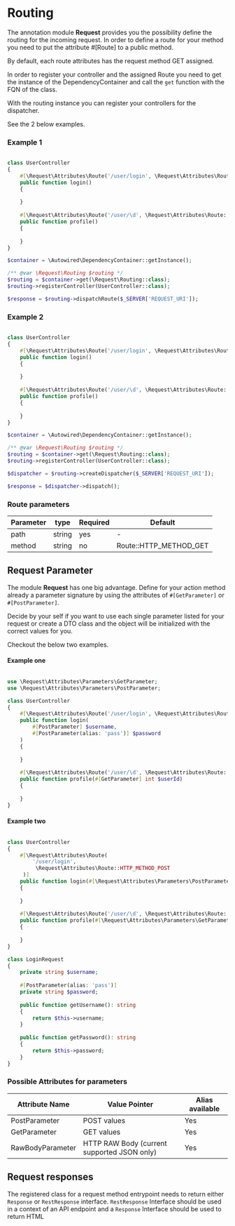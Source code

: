 # Routing

The annotation module **Request** provides you the possibility define the routing for the incoming request. In order to define a route for your method you need to put the attribute #[Route] to a public method.

By default, each route attributes has the request method GET assigned.

In order to register your controller and the assigned Route you need to get the instance of the DependencyContainer and call the `get` function with the FQN of the class. 

With the routing instance you can register your controllers for the dispatcher.

See the 2 below examples.

### Example 1
```php

class UserController 
{
    #[\Request\Attributes\Route('/user/login', \Request\Attributes\Route::HTTP_METHOD_POST)]
    public function login()
    {
    
    }
    
    #[\Request\Attributes\Route('/user/\d', \Request\Attributes\Route::HTTP_METHOD_GET)]
    public function profile()
    {
    
    }
}

$container = \Autowired\DependencyContainer::getInstance();

/** @var \Request\Routing $routing */
$routing = $container->get(\Request\Routing::class);
$routing->registerController(UserController::class);

$response = $routing->dispatchRoute($_SERVER['REQUEST_URI']);
```

### Example 2
```php

class UserController 
{
    #[\Request\Attributes\Route('/user/login', \Request\Attributes\Route::HTTP_METHOD_POST)]
    public function login()
    {
    
    }
    
    #[\Request\Attributes\Route('/user/\d', \Request\Attributes\Route::HTTP_METHOD_GET)]
    public function profile()
    {
    
    }
}

$container = \Autowired\DependencyContainer::getInstance();

/** @var \Request\Routing $routing */
$routing = $container->get(\Request\Routing::class);
$routing->registerController(UserController::class);

$dispatcher = $routing->createDispatcher($_SERVER['REQUEST_URI']);

$response = $dispatcher->dispatch();
```

### Route parameters
| Parameter | type   | Required | Default                | 
|-----------|--------|----------|------------------------|
| path      | string | yes      | -                      |
| method    | string | no       | Route::HTTP_METHOD_GET |

## Request Parameter

The module **Request** has one big advantage. Define for your action method already a parameter signature by using the attributes of `#[GetParameter]` or `#[PostParameter]`.

Decide by your self if you want to use each single parameter listed for your request or create a DTO class and the object will be initialized with the correct values for you.

Checkout the below two examples.

#### Example one
```php

use \Request\Attributes\Parameters\GetParameter;
use \Request\Attributes\Parameters\PostParameter;

class UserController 
{
    #[\Request\Attributes\Route('/user/login', \Request\Attributes\Route::HTTP_METHOD_POST)]
    public function login(
        #[PostParameter] $username,
        #[PostParameter(alias: 'pass')] $password
    )
    {
        
    }
    
    #[\Request\Attributes\Route('/user/\d', \Request\Attributes\Route::HTTP_METHOD_GET)]
    public function profile(#[GetParameter] int $userId)
    {
    
    }
}

```

#### Example two
```php

class UserController 
{
    #[\Request\Attributes\Route(
        '/user/login',
         \Request\Attributes\Route::HTTP_METHOD_POST
     )]
    public function login(#[\Request\Attributes\Parameters\PostParameter] LoginRequest $loginRequest)
    {
        
    }
    
    #[\Request\Attributes\Route('/user/\d', \Request\Attributes\Route::HTTP_METHOD_GET)]
    public function profile(#[\Request\Attributes\Parameters\GetParameter] int $userId)
    {
    
    }
}

class LoginRequest 
{
    private string $username;
    
    #[PostParameter(alias: 'pass')]
    private string $password;
    
    public function getUsername(): string
    {
        return $this->username;
    }
    
    public function getPassword(): string
    {
        return $this->password;
    }
}
```
### Possible Attributes for parameters
| Attribute Name   | Value Pointer                               | Alias available |
|------------------|---------------------------------------------|-----------------|
| PostParameter    | POST values                                 | Yes             |
| GetParameter     | GET values                                  | Yes             |
| RawBodyParameter | HTTP RAW Body (current supported JSON only) | Yes             |


## Request responses

The registered class for a request method entrypoint needs to return either `Response` or `RestResponse` interface. 
`RestResponse` Interface should be used in a context of an API endpoint and a `Response` Interface should be used to return HTML
